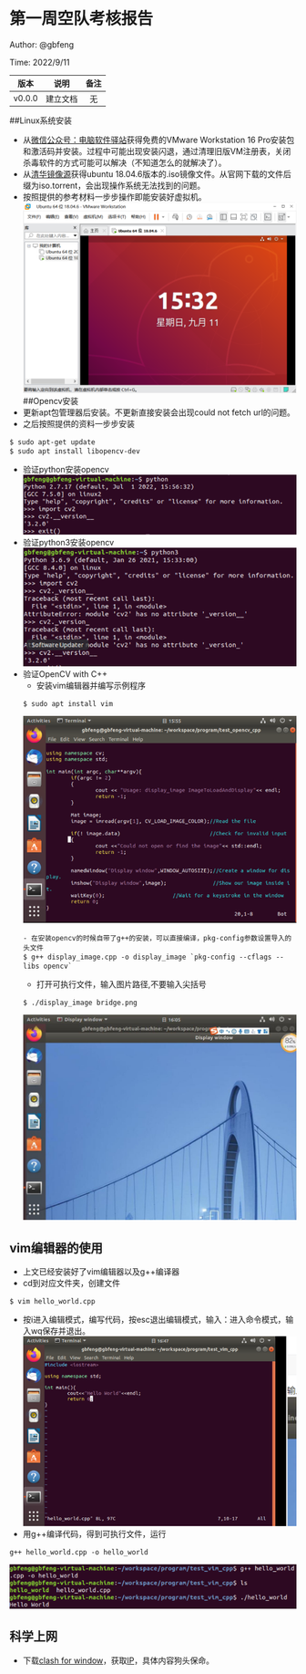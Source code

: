 # 第一周空队考核报告
Author: @gbfeng

Time: 2022/9/11

|版本|说明|备注|
|:--:|:--:|:--:|
|v0.0.0|建立文档|无|
##Linux系统安装
- 从[微信公众号：电脑软件驿站](https://mp.weixin.qq.com/s/-0bTGJ0ZLHgqBIvO2KaWEQ)获得免费的VMware Workstation 16 Pro安装包和激活码并安装。过程中可能出现安装闪退，通过清理旧版VM注册表，关闭杀毒软件的方式可能可以解决（不知道怎么的就解决了）。
- 从[清华镜像源](https://mirrors.tuna.tsinghua.edu.cn/ubuntu-releases/)获得ubuntu 18.04.6版本的.iso镜像文件。从官网下载的文件后缀为iso.torrent，会出现操作系统无法找到的问题。
- 按照提供的参考材料一步步操作即能安装好虚拟机。
![安装好的虚拟机和VM 16](./VM16_ubuntu_install.png)
##Opencv安装
- 更新apt包管理器后安装。不更新直接安装会出现could not fetch url的问题。
- 之后按照提供的资料一步步安装
```
$ sudo apt-get update
$ sudo apt install libopencv-dev
```
-  验证python安装opencv
![python安装opencv](./python2_opencv.png)
-  验证python3安装opencv
![python安装opencv](./python3_opencv.png)
-  验证OpenCV with C++
	- 安装vim编辑器并编写示例程序
	```
	$ sudo apt install vim
	```
	![c++ opencv示例](./opencv_cpp.png)
	```
	- 在安装opencv的时候自带了g++的安装，可以直接编译，pkg-config参数设置导入的头文件
	$ g++ display_image.cpp -o display_image `pkg-config --cflags --libs opencv`
	```
	- 打开可执行文件，输入图片路径,不要输入尖括号
	```
	$ ./display_image bridge.png
	```
	![c++ opencv结果](./result.jpg)
## vim编辑器的使用
- 上文已经安装好了vim编辑器以及g++编译器
- cd到对应文件夹，创建文件
```
$ vim hello_world.cpp
```
-  按i进入编辑模式，编写代码，按esc退出编辑模式，输入：进入命令模式，输入wq保存并退出。
![hello_world_vim](./hello_world_vim.png)
- 用g++编译代码，得到可执行文件，运行
```
g++ hello_world.cpp -o hello_world
```
![c++ opencv结果](./hello_world_run.png)
## 科学上网
- 下载[clash for window](https://zhuanlan.zhihu.com/p/543927762)，获取[IP](https://xsus.buzz/)，具体内容狗头保命。

  


